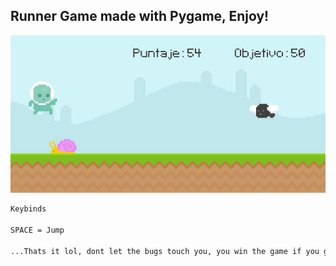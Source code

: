 ## Runner Game made with Pygame, Enjoy!
![My Image](graphics/runner.JPG)

```sh
Keybinds

SPACE = Jump

...Thats it lol, dont let the bugs touch you, you win the game if you get more than 50 points

```